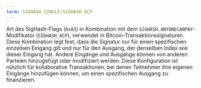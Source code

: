 ```yaml
---
term: SIGHASH_SINGLE/SIGHASH_ACP
---
```


Art des SigHash-Flags (`0x83`) in Kombination mit dem `SIGHASH_ANYONECANPAY`-Modifikator (`SIGHASH_ACP`), verwendet in Bitcoin-Transaktionssignaturen. Diese Kombination legt fest, dass die Signatur nur für einen spezifischen einzelnen Eingang gilt und nur für den Ausgang, der denselben Index wie dieser Eingang hat. Andere Eingänge und Ausgänge können von anderen Parteien hinzugefügt oder modifiziert werden. Diese Konfiguration ist nützlich für kollaborative Transaktionen, bei denen Teilnehmer ihre eigenen Eingänge hinzufügen können, um einen spezifischen Ausgang zu finanzieren.